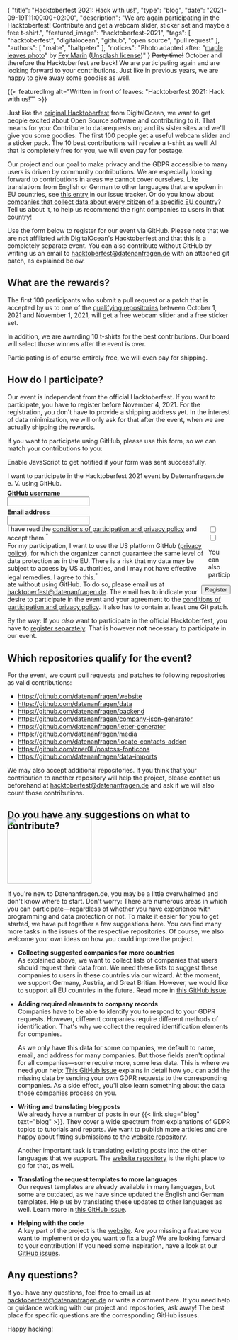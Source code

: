 {
    "title": "Hacktoberfest 2021: Hack with us!",
    "type": "blog",
    "date": "2021-09-19T11:00:00+02:00",
    "description": "We are again participating in the Hacktoberfest! Contribute and get a webcam slider, sticker set and maybe a free t-shirt.",
    "featured_image": "hacktoberfest-2021",
    "tags": [ "hacktoberfest", "digitalocean", "github", "open source", "pull request" ],
    "authors": [ "malte", "baltpeter" ],
    "notices": "Photo adapted after: \"[maple leaves photo](https://unsplash.com/photos/Pu-en3ew8wY)\" by [Fey Marin](https://unsplash.com/@feymarin) ([Unsplash license](https://unsplash.com/license))"
}
~~Party time!~~ October and therefore the Hacktoberfest are back! We are participating again and are looking forward to your contributions. Just like in previous years, we are happy to give away some goodies as well.

{{< featuredImg alt="Written in front of leaves: \"Hacktoberfest 2021: Hack with us!\"" >}}

Just like the [original Hacktoberfest](https://hacktoberfest.digitalocean.com/) from DigitalOcean, we want to get people excited about Open Source software and contributing to it. That means for you: Contribute to datarequests.org and its sister sites and we'll give you some goodies: The first 100 people get a useful webcam slider and a sticker pack. The 10 best contributions will receive a t-shirt as well! All that is completely free for you, we will even pay for postage.

Our project and our goal to make privacy and the GDPR accessible to many users is driven by community contributions. We are especially looking forward to contributions in areas we cannot cover ourselves. Like translations from English or German to other languages that are spoken in EU countries, see [this entry](https://github.com/datenanfragen/data/issues/229) in our issue tracker. Or do you know about [companies that collect data about every citizen of a specific EU country](https://github.com/datenanfragen/data/issues/230)? Tell us about it, to help us recommend the right companies to users in that country!

Use the form below to register for our event via GitHub. Please note that we are not affiliated with DigitalOcean's Hacktoberfest and that this is a completely separate event. You can also contribute without GitHub by writing us an email to <hacktoberfest@datenanfragen.de> with an attached git patch, as explained below.

## What are the rewards?

The first 100 participants who submit a pull request or a patch that is accepted by us to one of the [qualifying repositories](#repos) between October 1, 2021 and November 1, 2021, will get a free webcam slider and a free sticker set.

In addition, we are awarding 10 t-shirts for the best contributions. Our board will select those winners after the event is over.

Participating is of course entirely free, we will even pay for shipping.

## How do I participate?

Our event is independent from the official Hacktoberfest. If you want to participate, you have to register before November 4, 2021. For the registration, you don't have to provide a shipping address yet. In the interest of data minimization, we will only ask for that after the event, when we are actually shipping the rewards.

If you want to participate using GitHub, please use this form, so we can match your contributions to you:

<noscript><div class="box box-info">Enable JavaScript to get notified if your form was sent successfully.</div></noscript>
<div class="box form-group" style="max-width: 600px; margin: auto;">
<form action="https://backend.datenanfragen.de/hacktoberfest" method="POST">
I want to participate in the Hacktoberfest 2021 event by Datenanfragen.de e.&nbsp;V. using GitHub.
<div class="clearfix" style="margin-bottom: 5px;"></div>
<!-- Pattern adapted after: https://github.com/shinnn/github-username-regex/blob/0794566cc10e8c5a0e562823f8f8e99fa044e5f4/index.js#L1 -->
<label><div class="col40"><strong>GitHub username</strong></div><div class="col60"><input type="text" pattern="^@?[a-zA-Z\d](?:[a-zA-Z\d]|-(?=[a-zA-Z\d])){0,38}$" name="github_user" class="form-element" required></label></div>
<div class="clearfix" style="margin-bottom: 5px;"></div>
<label><div class="col40"><strong>Email address</strong></div><div class="col60"><input type="email" name="email" class="form-element" required></label></div>
<div class="clearfix"></div>
<div class="form-group"><input type="checkbox" id="accept_terms" name="accept_terms" class="form-element" required><label for="accept_terms"><div style="float: left; width: 90%;">I have read the <a href="https://static.dacdn.de/docs/conditions-hacktoberfest-2021.pdf">conditions of participation and privacy policy</a> and accept them.<sup class="color-teal-700">*</sup></div></label></div>
<div class="form-group"><input type="checkbox" id="accept_us_transfers" name="accept_us_transfers" class="form-element" required><label for="accept_us_transfers"><div style="float: left; width: 90%;">For my participation, I want to use the US platform GitHub (<a href="https://docs.github.com/en/github/site-policy/github-privacy-statement">privacy policy</a>), for which the organizer cannot guarantee the same level of data protection as in the EU. There is a risk that my data may be subject to access by US authorities, and I may not have effective legal remedies. I agree to this.<sup class="color-teal-700">*</sup></div></label></div>
<input type="hidden" name="language" value="en">
<input type="hidden" name="year" value="2021">
<div style="float: right; margin-top: 10px;"><input class="button button-primary" type="submit" value="Register"></label></div>
<div class="clearfix"></div>
</form>
</div>

You can also participate without using GitHub. To do so, please email us at <hacktoberfest@datenanfragen.de>. The email has to indicate your desire to participate in the event and your agreement to the [conditions of participation and privacy policy](https://static.dacdn.de/docs/conditions-hacktoberfest-2021.pdf). It also has to contain at least one Git patch.

By the way: If you _also_ want to participate in the official Hacktoberfest, you have to [register separately](https://hacktoberfest.digitalocean.com/). That is however **not** necessary to participate in our event.

<a id="repos"></a>

## Which repositories qualify for the event?

For the event, we count pull requests and patches to following repositories as valid contributions:

* <https://github.com/datenanfragen/website>
* <https://github.com/datenanfragen/data>
* <https://github.com/datenanfragen/backend>
* <https://github.com/datenanfragen/company-json-generator>
* <https://github.com/datenanfragen/letter-generator>
* <https://github.com/datenanfragen/media>
* <https://github.com/datenanfragen/locate-contacts-addon>
* <https://github.com/zner0L/postcss-fonticons>
* <https://github.com/datenanfragen/data-imports>

We may also accept additional repositories. If you think that your contribution to another repository will help the project, please contact us beforehand at <hacktoberfest@datenanfragen.de> and ask if we will also count those contributions.

## Do you have any suggestions on what to contribute?

<img class="offset-image offset-image-right" src="/card-icons/code.svg" height="150px" width="190px" style="height: 150px; margin-right: -100px; margin-top: -50px;" alt="">

If you're new to Datenanfragen.de, you may be a little overwhelmed and don't know where to start. Don't worry: There are numerous areas in which you can participate—regardless of whether you have experience with programming and data protection or not. To make it easier for you to get started, we have put together a few suggestions here. You can find many more tasks in the issues of the respective repositories. Of course, we also welcome your own ideas on how you could improve the project.

* **Collecting suggested companies for more countries**  
  As explained above, we want to collect lists of companies that users should request their data from. We need these lists to suggest these companies to users in these countries via our wizard. At the moment, we support Germany, Austria, and Great Britian. However, we would like to support all EU countries in the future. Read more in [this GitHub issue](https://github.com/datenanfragen/data/issues/230).

* **Adding required elements to company records**  
  Companies have to be able to identify you to respond to your GDPR requests. However, different companies require different methods of identification. That's why we collect the required identification elements for companies.

  As we only have this data for some companies, we default to name, email, and address for many companies. But those fields aren't optimal for all companies—some require more, some less data. This is where we need your help: [This GitHub issue](https://github.com/datenanfragen/data/issues/720) explains in detail how you can add the missing data by sending your own GDPR requests to the corresponding companies. As a side effect, you'll also learn something about the data those companies process on you.

* **Writing and translating blog posts**  
  We already have a number of posts in our {{< link slug="blog" text="blog" >}}. They cover a wide spectrum from explanations of GDPR topics to tutorials and reports. We want to publish more articles and are happy about fitting submissions to the [website repository](https://github.com/datenanfragen/website). 

  Another important task is translating existing posts into the other languages that we support. The [website repository](https://github.com/datenanfragen/website) is the right place to go for that, as well.

* **Translating the request templates to more languages**  
  Our request templates are already available in many languages, but some are outdated, as we have since updated the English and German templates. Help us by translating these updates to other languages as well. Learn more in [this GitHub issue](https://github.com/datenanfragen/data/issues/229).

* **Helping with the code**  
  A key part of the project is the [website](https://github.com/datenanfragen/website). Are you missing a feature you want to implement or do you want to fix a bug? We are looking forward to your contribution!
  If you need some inspiration, have a look at our [GitHub issues](https://github.com/datenanfragen/website/issues).


## Any questions?

If you have any questions, feel free to email us at <hacktoberfest@datenanfragen.de> or write a comment here. If you need help or guidance working with our project and repositories, ask away! The best place for specific questions are the corresponding GitHub issues.

Happy hacking!

<script>
window.onload = function() {
  if (PARAMETERS.error) {
    if (PARAMETERS.error === 'validation') alert('The data you entered was incorrect. Please try again.');
    else if (PARAMETERS.error === 'server') alert('Our server encountered an error while processing your registration. Please try again in a little while or contact hacktoberfest@datenanfragen.de.');
    else if (PARAMETERS.error === 'duplicate') alert('This GitHub user or email has already been registered. This wasn\'t you? Please contact us at hacktoberfest@datenanfragen.de.');
    else if (PARAMETERS.error === 'expired') alert('Unfortunately, the registration deadline has already expired.');
  }
  else if (PARAMETERS.success === '1') alert('Your registration was processed successfully. You should receive an email confirmation soon.');
}
</script>
